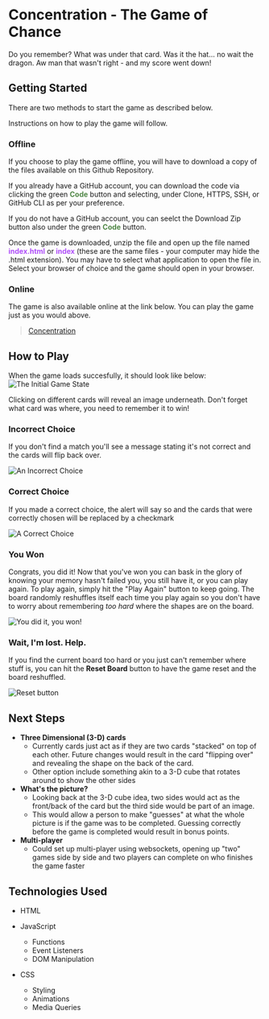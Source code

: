 # Concentration - The Game of Chance

Do you remember? What was under that card. Was it the hat... no wait the dragon. Aw man that wasn't right - and my score went down!

## Getting Started

There are two methods to start the game as described below.

Instructions on how to play the game will follow.

### Offline

If you choose to play the game offline, you will have to download a copy of the files available on this Github Repository.

If you already have a GitHub account, you can download the code via clicking the green <span style="color:rgb(80,135,70)">**Code**</span> button and selecting, under Clone, HTTPS, SSH, or GitHub CLI as per your preference.

If you do not have a GitHub account, you can seelct the Download Zip button also under the green <span style="color:rgb(80,135,70)">**Code**</span> button.

Once the game is downloaded, unzip the file and open up the file named <span style="color:#af4ef9">**index.html**</span> or <span style="color:#af4ef9">**index**</span> (these are the same files - your computer may hide the .html extension). You may have to select what application to open the file in. Select your browser of choice and the game should open in your browser.

### Online

The game is also available online at the link below. You can play the game just as you would above.

> [Concentration](https://kowabunga.github.io/ga-project1-concentration-game/)

## How to Play

When the game loads succesfully, it should look like below:
![The Initial Game State](/assets/images/initial_game_state.png)

Clicking on different cards will reveal an image underneath. Don't forget what card was where, you need to remember it to win!

### Incorrect Choice

If you don't find a match you'll see a message stating it's not correct and the cards will flip back over.

![An Incorrect Choice](/assets/images/incorrect_choice.png)

### Correct Choice

If you made a correct choice, the alert will say so and the cards that were correctly chosen will be replaced by a checkmark

![A Correct Choice](/assets/images//correct_choice.png)

### You Won

Congrats, you did it! Now that you've won you can bask in the glory of knowing your memory hasn't failed you, you still have it, or you can play again. To play again, simply hit the "Play Again" button to keep going. The board randomly reshuffles itself each time you play again so you don't have to worry about remembering _too hard_ where the shapes are on the board.

![You did it, you won!](/assets/images/won_game.png)

### Wait, I'm lost. Help.

If you find the current board too hard or you just can't remember where stuff is, you can hit the **Reset Board** button to have the game reset and the board reshuffled.

![Reset button](/assets/images/reset_button.png)

## Next Steps

- **Three Dimensional (3-D) cards**
  - Currently cards just act as if they are two cards "stacked" on top of each other. Future changes would result in the card "flipping over" and revealing the shape on the back of the card.
  - Other option include something akin to a 3-D cube that rotates around to show the other sides
- **What's the picture?**
  - Looking back at the 3-D cube idea, two sides would act as the front/back of the card but the third side would be part of an image.
  - This would allow a person to make "guesses" at what the whole picture is if the game was to be completed. Guessing correctly before the game is completed would result in bonus points.
- **Multi-player**
  - Could set up multi-player using websockets, opening up "two" games side by side and two players can complete on who finishes the game faster

## Technologies Used

- HTML

- JavaScript

  - Functions
  - Event Listeners
  - DOM Manipulation

- CSS

  - Styling
  - Animations
  - Media Queries
